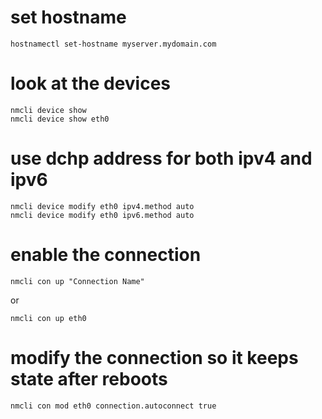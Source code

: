 # set hostname

```
hostnamectl set-hostname myserver.mydomain.com
```

# look at the devices 

```
nmcli device show 
nmcli device show eth0
```

# use dchp address for both ipv4 and ipv6

```
nmcli device modify eth0 ipv4.method auto
nmcli device modify eth0 ipv6.method auto
```

# enable the connection

```
nmcli con up "Connection Name"
```

or 

```
nmcli con up eth0 
```

# modify the connection so it keeps state after reboots

```
nmcli con mod eth0 connection.autoconnect true
```
